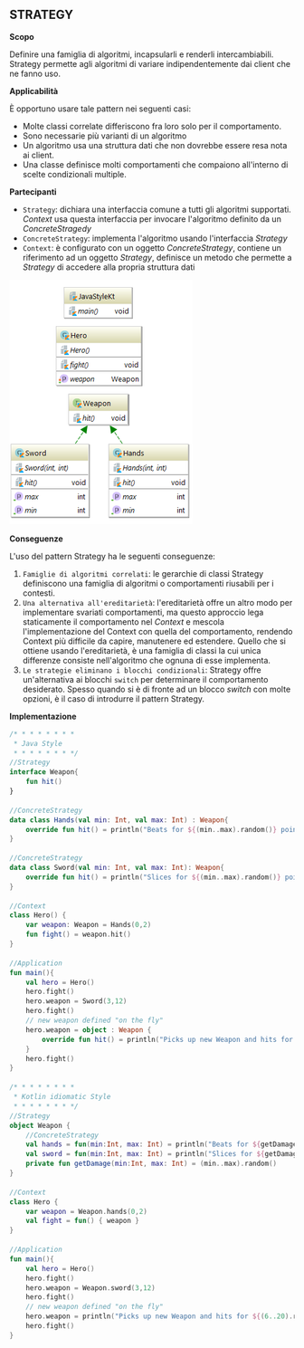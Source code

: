 ## STRATEGY

**Scopo**

Definire una famiglia di algoritmi, incapsularli e renderli intercambiabili.
Strategy permette agli algoritmi di variare indipendentemente dai client che ne fanno uso.

**Applicabilità**

È opportuno usare tale pattern nei seguenti casi:
* Molte classi correlate differiscono fra loro solo per il comportamento.
* Sono necessarie più varianti di un algoritmo
* Un algoritmo usa una struttura dati che non dovrebbe essere resa nota ai client.
* Una classe definisce molti comportamenti che compaiono all'interno di scelte condizionali multiple.

**Partecipanti**

* `Strategy`: dichiara una interfaccia comune a tutti gli algoritmi supportati. *Context* usa 
questa interfaccia per invocare l'algoritmo definito da un *ConcreteStragedy*
* `ConcreteStrategy`: implementa l'algoritmo usando l'interfaccia *Strategy*
* `Context`:  è configurato con un oggetto *ConcreteStrategy*, contiene un riferimento ad un oggetto *Strategy*,
definisce un metodo che permette a *Strategy* di accedere alla propria struttura dati

![strategy](../resources/strategy.png)

**Conseguenze**

L'uso del pattern Strategy ha le seguenti conseguenze:
1. `Famiglie di algoritmi correlati`: le gerarchie di classi Strategy definiscono una
famiglia di algoritmi o comportamenti riusabili per i contesti.
2. `Una alternativa all'ereditarietà`: l'ereditarietà offre un altro modo per implementare svariati
comportamenti, ma questo approccio lega staticamente il comportamento nel *Context* e mescola
l'implementazione del Context con quella del comportamento, rendendo Context più difficile da
capire, manutenere ed estendere. Quello che si ottiene usando l'ereditarietà, è una famiglia
di classi la cui unica differenze consiste nell'algoritmo che ognuna di esse implementa.
3. `Le strategie eliminano i blocchi condizionali`: Strategy offre un'alternativa ai blocchi `switch`
per determinare il comportamento desiderato. Spesso quando si è di fronte ad un blocco *switch*
con molte opzioni, è il caso di introdurre il pattern Strategy.

**Implementazione**

```kotlin
/* * * * * * * *
 * Java Style
 * * * * * * * */
//Strategy
interface Weapon{
    fun hit()
}

//ConcreteStrategy
data class Hands(val min: Int, val max: Int) : Weapon{
    override fun hit() = println("Beats for ${(min..max).random()} points")
}

//ConcreteStrategy
data class Sword(val min: Int, val max: Int): Weapon{
    override fun hit() = println("Slices for ${(min..max).random()} points")
}

//Context
class Hero() {
    var weapon: Weapon = Hands(0,2)
    fun fight() = weapon.hit()
}

//Application
fun main(){
    val hero = Hero()
    hero.fight()
    hero.weapon = Sword(3,12)
    hero.fight()
    // new weapon defined "on the fly"
    hero.weapon = object : Weapon {
        override fun hit() = println("Picks up new Weapon and hits for ${(6..20).random()} points")
    }
    hero.fight()
}

/* * * * * * * *
 * Kotlin idiomatic Style
 * * * * * * * */
//Strategy
object Weapon {
    //ConcreteStrategy
    val hands = fun(min:Int, max: Int) = println("Beats for ${getDamage(min,max)} points")
    val sword = fun(min:Int, max: Int) = println("Slices for ${getDamage(min,max)} points")
    private fun getDamage(min:Int, max: Int) = (min..max).random()
}

//Context
class Hero {
    var weapon = Weapon.hands(0,2)
    val fight = fun() { weapon }
}

//Application
fun main(){
    val hero = Hero()
    hero.fight()
    hero.weapon = Weapon.sword(3,12)
    hero.fight()
    // new weapon defined "on the fly"
    hero.weapon = println("Picks up new Weapon and hits for ${(6..20).random()} points")
    hero.fight()
}
```


